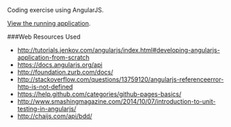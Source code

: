 Coding exercise using AngularJS.

[View the running application](http://rhoegg.github.io/word-exercise-angular).

###Web Resources Used
* http://tutorials.jenkov.com/angularjs/index.html#developing-angularjs-application-from-scratch
* https://docs.angularjs.org/api
* http://foundation.zurb.com/docs/
* http://stackoverflow.com/questions/13759120/angularjs-referenceerror-http-is-not-defined
* https://help.github.com/categories/github-pages-basics/
* http://www.smashingmagazine.com/2014/10/07/introduction-to-unit-testing-in-angularjs/
* http://chaijs.com/api/bdd/
